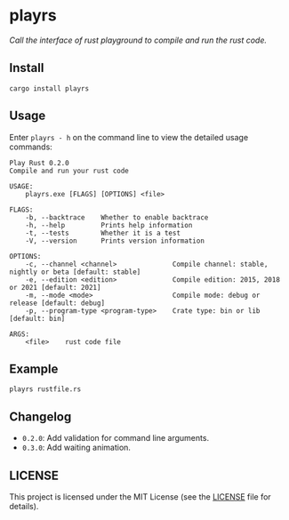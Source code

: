 # playrs

*Call the interface of rust playground to compile and run the rust code.*

## Install

`cargo install playrs`

## Usage

Enter `playrs - h` on the command line to view the detailed usage commands:
```
Play Rust 0.2.0
Compile and run your rust code

USAGE:
    playrs.exe [FLAGS] [OPTIONS] <file>

FLAGS:
    -b, --backtrace    Whether to enable backtrace
    -h, --help         Prints help information
    -t, --tests        Whether it is a test
    -V, --version      Prints version information

OPTIONS:
    -c, --channel <channel>              Compile channel: stable, nightly or beta [default: stable]
    -e, --edition <edition>              Compile edition: 2015, 2018 or 2021 [default: 2021]
    -m, --mode <mode>                    Compile mode: debug or release [default: debug]
    -p, --program-type <program-type>    Crate type: bin or lib [default: bin]

ARGS:
    <file>    rust code file
```

## Example

`playrs rustfile.rs`

## Changelog

* `0.2.0`:  Add validation for command line arguments.
* `0.3.0`:  Add waiting animation.

## LICENSE

This project is licensed under the MIT License (see the [LICENSE](LICENSE) file for details).